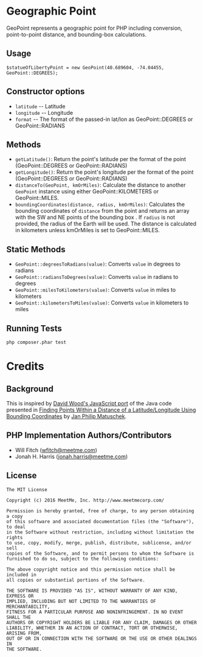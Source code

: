 # Geographic Point

GeoPoint represents a geographic point for PHP including conversion, point-to-point distance, and bounding-box calculations.

## Usage

```
$statueOfLibertyPoint = new GeoPoint(40.689604, -74.04455, GeoPoint::DEGREES);
```

## Constructor options

* `latitude` -- Latitude
* `longitude` -- Longitude
* `format` -- The format of the passed-in lat/lon as GeoPoint::DEGREES or GeoPoint::RADIANS

## Methods

* `getLatitude()`: Return the point's latitude per the format of the point (GeoPoint::DEGREES or GeoPoint::RADIANS)
* `getLongitude()`: Return the point's longitude per the format of the point (GeoPoint::DEGREES or GeoPoint::RADIANS)
* `distanceTo(GeoPoint, kmOrMiles)`: Calculate the distance to another `GeoPoint` instance using either GeoPoint::KILOMETERS or GeoPoint::MILES.
* `boundingCoordinates(distance, radius, kmOrMiles)`: Calculates the bounding coordinates of `distance` from the point and returns an array with the SW and NE points of the bounding box . If `radius` is not provided, the radius of the Earth will be used. The distance is calculated in kilometers unless kmOrMiles is set to GeoPoint::MILES.

## Static Methods

* `GeoPoint::degreesToRadians(value)`: Converts `value` in degrees to radians
* `GeoPoint::radiansToDegrees(value)`: Converts `value` in radians to degrees
* `GeoPoint::milesToKilometers(value)`: Converts `value` in miles to kilometers
* `GeoPoint::kilometersToMiles(value)`: Converts `value` in kilometers to miles

## Running Tests

`php composer.phar test`
 
# Credits

## Background

This is inspired by [David Wood's JavaScript port](https://github.com/davidwood/node-geopoint) of the Java code presented in [Finding Points Within a Distance of a Latitude/Longitude Using Bounding Coordinates](http://janmatuschek.de/LatitudeLongitudeBoundingCoordinates) by [Jan Philip Matuschek](http://janmatuschek.de/Contact).

## PHP Implementation Authors/Contributors

* Will Fitch (<wfitch@meetme.com>)
* Jonah H. Harris (<jonah.harris@meetme.com>)

## License

    The MIT License
    
    Copyright (c) 2016 MeetMe, Inc. http://www.meetmecorp.com/
    
    Permission is hereby granted, free of charge, to any person obtaining a copy
    of this software and associated documentation files (the "Software"), to deal
    in the Software without restriction, including without limitation the rights
    to use, copy, modify, merge, publish, distribute, sublicense, and/or sell
    copies of the Software, and to permit persons to whom the Software is
    furnished to do so, subject to the following conditions:
    
    The above copyright notice and this permission notice shall be included in
    all copies or substantial portions of the Software.
    
    THE SOFTWARE IS PROVIDED "AS IS", WITHOUT WARRANTY OF ANY KIND, EXPRESS OR
    IMPLIED, INCLUDING BUT NOT LIMITED TO THE WARRANTIES OF MERCHANTABILITY,
    FITNESS FOR A PARTICULAR PURPOSE AND NONINFRINGEMENT. IN NO EVENT SHALL THE
    AUTHORS OR COPYRIGHT HOLDERS BE LIABLE FOR ANY CLAIM, DAMAGES OR OTHER
    LIABILITY, WHETHER IN AN ACTION OF CONTRACT, TORT OR OTHERWISE, ARISING FROM,
    OUT OF OR IN CONNECTION WITH THE SOFTWARE OR THE USE OR OTHER DEALINGS IN
    THE SOFTWARE.

